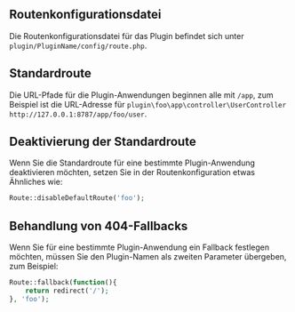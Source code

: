 ## Routenkonfigurationsdatei
Die Routenkonfigurationsdatei für das Plugin befindet sich unter `plugin/PluginName/config/route.php`.

## Standardroute
Die URL-Pfade für die Plugin-Anwendungen beginnen alle mit `/app`, zum Beispiel ist die URL-Adresse für `plugin\foo\app\controller\UserController` `http://127.0.0.1:8787/app/foo/user`.

## Deaktivierung der Standardroute
Wenn Sie die Standardroute für eine bestimmte Plugin-Anwendung deaktivieren möchten, setzen Sie in der Routenkonfiguration etwas Ähnliches wie:
```php
Route::disableDefaultRoute('foo');
```

## Behandlung von 404-Fallbacks
Wenn Sie für eine bestimmte Plugin-Anwendung ein Fallback festlegen möchten, müssen Sie den Plugin-Namen als zweiten Parameter übergeben, zum Beispiel:
```php
Route::fallback(function(){
    return redirect('/');
}, 'foo');
```
